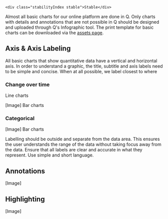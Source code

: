 ```html|span-1,no-source,plain
<div class="stabilityIndex stable">Stable</div>
```

Almost all basic charts for our online platform are done in Q. Only charts with details and annotations that are not possible in Q should be designed and uploaded through Q's Infographic tool. The print template for basic charts can be downloaded via the [assets page](assets).

## Axis & Axis Labeling
All basic charts that show quantitative data have a vertical and horizontal axis. In order to understand a graphic, the title, subtitle and axis labels need to be simple and concise. When at all possible, we label closest to where

### Change over time


Line charts

[Image]
Bar charts

### Categorical
[Image]
Bar charts


Labelling should be outside and separate from the data area. This ensures the user understands the range of the data without taking focus away from the data.
Ensure that all labels are clear and accurate in what they represent. Use simple and short language.

## Annotations
[Image]

## Highlighting
[Image]
